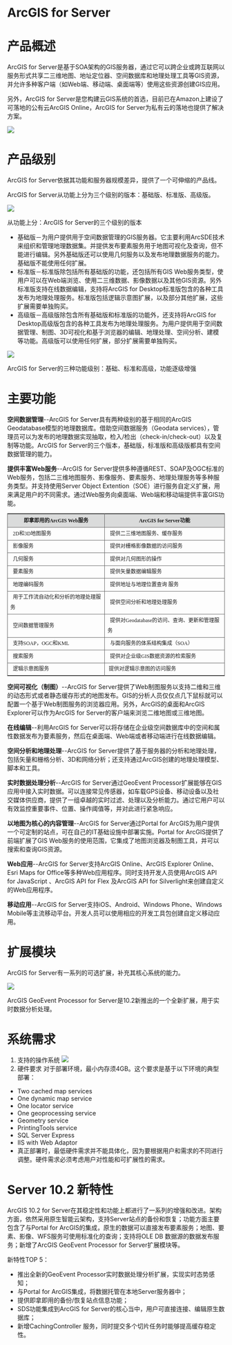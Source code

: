ArcGIS for Server
=================
# 产品概述

ArcGIS for Server是基于SOA架构的GIS服务器，通过它可以跨企业或跨互联网以服务形式共享二三维地图、地址定位器、空间数据库和地理处理工具等GIS资源，并允许多种客户端（如Web端、移动端、桌面端等）使用这些资源创建GIS应用。

另外，ArcGIS for Server是您构建云GIS系统的首选，目前已在Amazon上建设了可落地的公有云ArcGIS Online，ArcGIS for Server为私有云的落地也提供了解决方案。

![](../images/server1.jpg?raw=true)

# 产品级别

ArcGIS for Server依据其功能和服务器规模差异，提供了一个可伸缩的产品线。

ArcGIS for Server从功能上分为三个级别的版本：基础版、标准版、高级版。

![](../images/server2.jpg?raw=true)

从功能上分：ArcGIS for Server的三个级别的版本

- 基础版－为用户提供用于空间数据管理的GIS服务器。它主要利用ArcSDE技术来组织和管理地理数据集。并提供发布要素服务用于地图可视化及查询，但不能进行编辑。另外基础版还可以使用几何服务以及发布地理数据服务的能力。基础版不能使用任何扩展。
- 标准版－标准版除包括所有基础版的功能，还包括所有GIS Web服务类型，使用户可以在Web端浏览、使用二三维数据、影像数据以及其他GIS资源。另外标准版支持在线数据编辑，支持将ArcGIS for Desktop标准版包含的各种工具发布为地理处理服务。标准版包括逻辑示意图扩展，以及部分其他扩展，这些扩展需要单独购买。
- 高级版－高级版除包含所有基础版和标准版的功能外，还支持将ArcGIS for Desktop高级版包含的各种工具发布为地理处理服务。为用户提供用于空间数据管理、制图、3D可视化和基于浏览器的编辑、地理处理、空间分析、建模等功能。高级版可以使用任何扩展，部分扩展需要单独购买。

![](../images/server3.jpg?raw=true)

ArcGIS for Server的三种功能级别：基础、标准和高级，功能逐级增强

# 主要功能

**空间数据管理**--ArcGIS for Server具有两种级别的基于相同的ArcGIS Geodatabase模型的地理数据库。借助空间数据服务（Geodata services），管理员可以为发布的地理数据实现抽取，检入/检出（check-in/check-out）以及复制等功能。ArcGIS for Server的三个版本，基础版，标准版和高级版都具有空间数据管理的能力。

**提供丰富Web服务**--ArcGIS for Server提供多种遵循REST、SOAP及OGC标准的Web服务，包括二三维地图服务、影像服务、要素服务、地理处理服务等多种服务类型。并支持使用Server Object Extention（SOE）进行服务自定义扩展，用来满足用户的不同需求。通过Web服务向桌面端、Web端和移动端提供丰富GIS功能。

<table width="560" cellspacing="0" cellpadding="0" align="center" style=" font:12px/2.0 '宋体'; border:1px #666 solid">
    <tbody>
        <tr>
            <th width="250" bgcolor="#dadbdb" align="center" style="border-right:1px #666 solid; border-bottom:1px #666 solid;">即拿即用的ArcGIS Web服务</th>
            <th width="310" bgcolor="#dadbdb" align="center" style=" border-bottom:1px #666 solid;">ArcGIS for Server功能</th>
        </tr>
        <tr>
            <td style="border-right:1px #666 solid; border-bottom:1px #666 solid;">&nbsp;&nbsp;2D和3D地图服务</td>
            <td style=" border-bottom:1px #666 solid;">&nbsp;&nbsp;提供二三维地图服务、缓存服务</td>
        </tr>
        <tr>
            <td style="border-right:1px #666 solid; border-bottom:1px #666 solid;">&nbsp;&nbsp;影像服务</td>
            <td style=" border-bottom:1px #666 solid;">&nbsp;&nbsp;提供对栅格影像数据的访问服务</td>
        </tr>
        <tr>
            <td style="border-right:1px #666 solid; border-bottom:1px #666 solid;">&nbsp;&nbsp;几何服务</td>
            <td style=" border-bottom:1px #666 solid;">&nbsp;&nbsp;提供对几何图形的操作</td>
        </tr>
        <tr>
            <td style="border-right:1px #666 solid; border-bottom:1px #666 solid;">&nbsp;&nbsp;要素服务</td>
            <td style=" border-bottom:1px #666 solid;">&nbsp;&nbsp;提供矢量数据编辑服务</td>
        </tr>
        <tr>
            <td style="border-right:1px #666 solid; border-bottom:1px #666 solid;">&nbsp;&nbsp;地理编码服务</td>
            <td style=" border-bottom:1px #666 solid;">&nbsp;&nbsp;提供地址与地理位置查询 服务</td>
        </tr>
        <tr>
            <td style="border-right:1px #666 solid; border-bottom:1px #666 solid;">&nbsp;&nbsp;用于工作流自动化和分析的地理处理服务</td>
            <td style=" border-bottom:1px #666 solid;">&nbsp;&nbsp;提供空间分析和地理处理服务</td>
        </tr>
        <tr>
            <td style="border-right:1px #666 solid; border-bottom:1px #666 solid;">&nbsp;&nbsp;空间数据管理服务</td>
            <td style=" border-bottom:1px #666 solid;">&nbsp;&nbsp;提供对Geodatabase的访问、查询、更新和管理服务</td>
        </tr>
        <tr>
            <td style="border-right:1px #666 solid; border-bottom:1px #666 solid;">&nbsp;&nbsp;支持SOAP，OGC和KML</td>
            <td style=" border-bottom:1px #666 solid;">&nbsp;&nbsp;与面向服务的体系结构集成（SOA）</td>
        </tr>
        <tr>
            <td style="border-right:1px #666 solid; border-bottom:1px #666 solid;">&nbsp;&nbsp;搜索服务</td>
            <td style=" border-bottom:1px #666 solid;">&nbsp;&nbsp;提供对企业级GIS数据资源的检索服务</td>
        </tr>
        <tr>
            <td style="border-right:1px #666 solid; ">&nbsp;&nbsp;逻辑示意图服务</td>
            <td>&nbsp;提供对逻辑示意图的访问服务&nbsp;</td>
        </tr>
    </tbody>
</table>

**空间可视化（制图）**--ArcGIS for Server提供了Web制图服务以支持二维和三维的动态形式或者静态缓存形式的地图发布。GIS的分析人员仅仅点几下鼠标就可以配置一个基于Web制图服务的浏览器应用。另外，ArcGIS的桌面和ArcGIS Explorer可以作为ArcGIS for Server的客户端来浏览二维地图或三维地图。

**在线编辑**--利用ArcGIS for Server可以将存储在企业级空间数据库中的空间和属性数据发布为要素服务，然后在桌面端、Web端或者移动端进行在线数据编辑。

**空间分析和地理处理**--ArcGIS for Server提供了基于服务器的分析和地理处理，包括矢量和栅格分析、3D和网络分析；还支持通过ArcGIS创建的地理处理模型、脚本和工具。

**实时数据处理分析**--ArcGIS for Server通过GeoEvent Processor扩展能够在GIS应用中接入实时数据。可以连接常见传感器，如车载GPS设备、移动设备以及社交媒体供应商，提供了一组卓越的实时过滤、处理以及分析能力。通过它用户可以有效监控重要事件、位置、操作阈值等，并对此进行紧急响应。

**以地图为核心的内容管理**--ArcGIS for Server通过Portal for ArcGIS为用户提供一个可定制的站点，可在自己的IT基础设施中部署实施。Portal for ArcGIS提供了前端扩展了GIS Web服务的使用范围，它集成了地图浏览器及制图工具，并可以搜索和查询GIS资源。

**Web应用**--ArcGIS for Server支持ArcGIS Online、ArcGIS Explorer Online、Esri Maps for Office等多种Web应用程序。同时支持开发人员使用ArcGIS API for JavaScript 、ArcGIS API for Flex 及ArcGIS API for Silverlight来创建自定义的Web应用程序。

**移动应用**--ArcGIS for Server支持iOS、Android、Windows Phone、Windows Mobile等主流移动平台。开发人员可以使用相应的开发工具包创建自定义移动应用。

# 扩展模块

ArcGIS for Server有一系列的可选扩展，补充其核心系统的能力。

![](../images/server4.jpg?raw=true)

ArcGIS GeoEvent Processor for Server是10.2新推出的一个全新扩展，用于实时数据分析处理。

# 系统需求
1. 支持的操作系统
![](../images/server5.jpg?raw=true)
2. 硬件要求
对于部署环境，最小内存须4GB。这个要求是基于以下环境的典型部署：

- Two cached map services
- One dynamic map service
- One locator service
- One geoprocessing service
- Geometry service
- PrintingTools service
- SQL Server Express
- IIS with Web Adaptor
- 真正部署时，最低硬件需求并不能具体化，因为要根据用户和需求的不同进行调整。硬件需求必须考虑用户对性能和可扩展性的需求。

# Server 10.2 新特性

ArcGIS 10.2 for Server在其稳定性和功能上都进行了一系列的增强和改进。架构方面，依然采用原生智能云架构，支持Server站点的备份和恢复；功能方面主要包含了与Portal for ArcGIS的集成，原生的数据可以直接发布要素服务；地图、要素、影像、WFS服务可使用标准化的查询；支持将OLE DB 数据源的数据发布服务；新增了ArcGIS GeoEvent Processor for Server扩展模块等。

新特性TOP 5：
- 推出全新的GeoEvent Processor实时数据处理分析扩展，实现实时态势感知；
- 与Portal for ArcGIS集成，将数据托管在本地Server服务器中；
- 提供即拿即用的备份/恢复站点信息功能；
- SDS功能集成到ArcGIS for Server的核心当中，用户可直接连接、编辑原生数据库；
- 新增CachingController 服务，同时提交多个切片任务时能够提高缓存稳定性。
